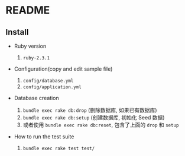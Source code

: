 # README

## Install

* Ruby version
    1. `ruby-2.3.1`

* Configuration(copy and edit sample file)
    1. `config/database.yml`
    2. `config/application.yml`

* Database creation
    1. `bundle exec rake db:drop`  (删除数据库, 如果已有数据库)
    1. `bundle exec rake db:setup` (创建数据库, 初始化 Seed 数据)
    1. 或者使用 `bundle exec rake db:reset`, 包含了上面的 `drop` 和 `setup`

* How to run the test suite
    1. `bundle exec rake test test/`
